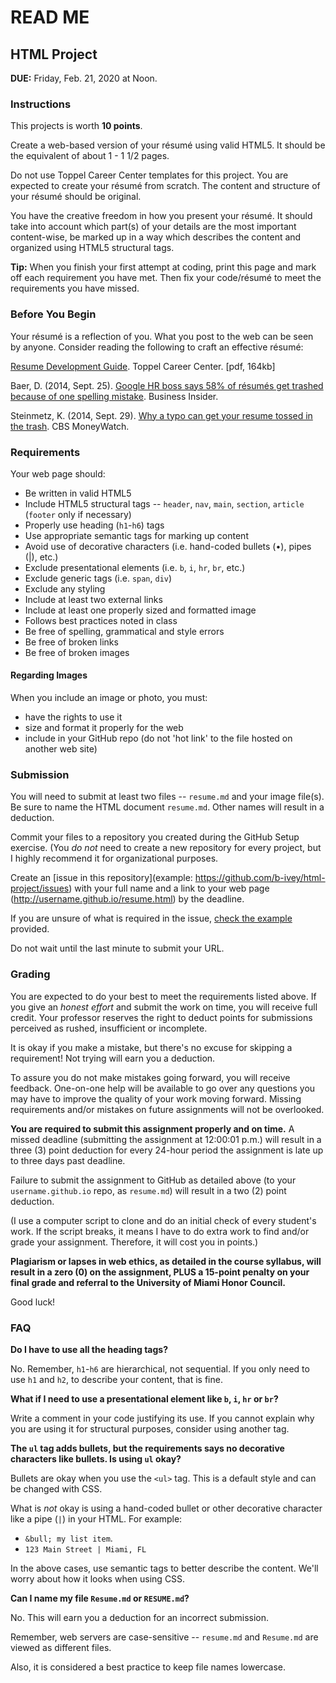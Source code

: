 # READ ME

## HTML Project

**DUE:** Friday, Feb. 21, 2020 at Noon.


### Instructions

This projects is worth **10 points**.

Create a web-based version of your résumé using valid HTML5. It should be the equivalent of about 1 - 1 1/2 pages.

Do not use Toppel Career Center templates for this project. You are expected to create your résumé from scratch. The content and structure of your résumé should be original.

You have the creative freedom in how you present your résumé. It should take into account which part(s) of your details are the most important content-wise, be marked up in a way which describes the content and organized using HTML5 structural tags.

**Tip:** When you finish your first attempt at coding, print this page and mark off each requirement you have met. Then fix your code/résumé to meet the requirements you have missed.


### Before You Begin

Your résumé is a reflection of you. What you post to the web can be seen by anyone. Consider reading the following to craft an effective résumé:

[Resume Development Guide](https://hireacane.miami.edu/_assets/pdf/resources/guides/resume-cover-letter-guide.pdf). Toppel Career Center. [pdf, 164kb]

Baer, D. (2014, Sept. 25). [Google HR boss says 58% of résumés get trashed because of one spelling mistake](http://www.businessinsider.com/google-resume-mistake-2014-9). Business Insider.

Steinmetz, K. (2014, Sept. 29). [Why a typo can get your resume tossed in the trash](http://www.cbsnews.com/news/why-a-typo-can-get-your-resume-tossed-in-the-trash/). CBS MoneyWatch.


### Requirements

Your web page should:

- Be written in valid HTML5
- Include HTML5 structural tags -- `header`, `nav`, `main`, `section`, `article` (`footer` only if necessary)
- Properly use heading (`h1`-`h6`) tags
- Use appropriate semantic tags for marking up content
- Avoid use of decorative characters (i.e. hand-coded bullets (•), pipes (|), etc.)
- Exclude presentational elements (i.e. `b`, `i`, `hr`, `br`, etc.)
- Exclude generic tags (i.e. `span`, `div`)
- Exclude any styling
- Include at least two external links
- Include at least one properly sized and formatted image
- Follows best practices noted in class
- Be free of spelling, grammatical and style errors
- Be free of broken links
- Be free of broken images


#### Regarding Images

When you include an image or photo, you must:

- have the rights to use it
- size and format it properly for the web
- include in your GitHub repo (do not 'hot link' to the file hosted on another web site)


### Submission

You will need to submit at least two files -- `resume.md` and your image file(s). Be sure to name the HTML document `resume.md`. Other names will result in a deduction.

Commit your files to a repository you created during the GitHub Setup exercise. (You *do not* need to create a new repository for every project, but I highly recommend it for organizational purposes. 

Create an [issue in this repository](example: https://github.com/b-ivey/html-project/issues) with your full name and a link to your web page (http://username.github.io/resume.html) by the deadline.

If you are unsure of what is required in the issue, [check the example](https://github.com/b-ivey/html-project/issues/1) provided.

Do not wait until the last minute to submit your URL.


### Grading

You are expected to do your best to meet the requirements listed above. If you give an *honest effort* and submit the work on time, you will receive full credit. Your professor reserves the right to deduct points for submissions perceived as rushed, insufficient or incomplete.

It is okay if you make a mistake, but there's no excuse for skipping a requirement! Not trying will earn you a deduction.

To assure you do not make mistakes going forward, you will receive feedback. One-on-one help will be available to go over any questions you may have to improve the quality of your work moving forward. Missing requirements and/or mistakes on future assignments will not be overlooked.

**You are required to submit this assignment properly and on time.** A missed deadline (submitting the assignment at 12:00:01 p.m.) will result in a three (3) point deduction for every 24-hour period the assignment is late up to three days past deadline.

Failure to submit the assignment to GitHub as detailed above (to your `username.github.io` repo, as `resume.md`) will result in a two (2) point deduction.

(I use a computer script to clone and do an initial check of every student's work. If the script breaks, it means I have to do extra work to find and/or grade your assignment. Therefore, it will cost you in points.)

**Plagiarism or lapses in web ethics, as detailed in the course syllabus, will result in a zero (0) on the assignment, PLUS a 15-point penalty on your final grade and referral to the University of Miami Honor Council.**

Good luck!


### FAQ

**Do I have to use all the heading tags?**

No. Remember, `h1`-`h6` are hierarchical, not sequential. If you only need to use `h1` and `h2`, to describe your content, that is fine.

**What if I need to use a presentational element like `b`, `i`, `hr` or `br`?**

Write a comment in your code justifying its use. If you cannot explain why you are using it for structural purposes, consider using another tag.

**The `ul` tag adds bullets, but the requirements says no decorative characters like bullets. Is using `ul` okay?**

Bullets are okay when you use the `<ul>` tag. This is a default style and can be changed with CSS.

What is *not* okay is using a hand-coded bullet or other decorative character like a pipe (`|`) in your HTML. For example:

- `&bull; my list item`.
- `123 Main Street | Miami, FL`

In the above cases, use semantic tags to better describe the content. We'll worry about how it looks when using CSS.

**Can I name my file `Resume.md` or `RESUME.md`?**

No. This will earn you a deduction for an incorrect submission.

Remember, web servers are case-sensitive --  `resume.md` and `Resume.md` are viewed as different files.

Also, it is considered a best practice to keep file names lowercase.

